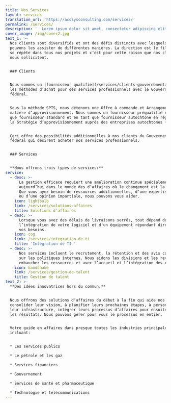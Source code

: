 ```yaml
---
title: Nos Services
layout: services
translation_url: 'https://acosysconsulting.com/services/'
permalink: /services/
description: '  Lorem ipsum dolor sit amet, consectetur adipiscing elit. Phasellus sit amet iaculis elit. Nam semper ut arcu non placerat. Praesent nibh massa varius.'
cover_image: /img/cover2.jpg
text_1: >-
  Nos clients sont diversifiés et ont des défis distincts avec lesquels nous
  pouvons les assister de différentes manières. La direction est le fil doré qui
  se répète dans tous nos projets et c’est pour cette raison que nos clients
  nous sollicitent.


  ### Clients


  Nous sommes un [fournisseur qualifié](/services/clients-gouvernementaux) avec
  les méthodes d’achat pour des services professionnels avec le Gouvernement
  fédéral.


  Sous la méthode SPTS, nous détenons une Offre à commande et Arrangements en
  matière d’approvisionnement. Nous sommes un fournisseur préqualifié en tant
  que fournisseur standard et en tant que fournisseur autochtone en règle sous
  la Stratégie d’approvisionnement auprès des entreprises autochtones (SAEA).


  Ceci offre des possibilités additionnelles à nos clients du Gouvernement
  fédéral qui désirent acheter nos services professionnels.


  ### Services


  **Nous offrons trois types de services:**
service:
  - desc: >-
      La gestion efficace requiert une amélioration continue spécialement
      aujourd’hui dans le monde des d’affaires où le changement est la norme.
      Que vous ayez besoin de ressources additionnelles, d’une expertise unique
      ou d’une opinion impartiale, nous pouvons vous aider.
    icon: lightbulb
    link: /services/solutions-affaires
    title: Solutions d’affaires
  - desc: >-
      Lorsque vous avez des délais de livraisons serrés, tout dépend de
      l’intégration de votre logiciel et d'un équipement répondant directement à
      vos besoins.
    icon: cog
    link: /services/integration-de-ti
    title: 'Intégration de TI '
  - desc: >-
      Nos services incluent le recrutement, la rétention et des avis conseils
      sur les politiques internes. Nous aidons les divisions et les recruteurs à
      embaucher les ressources et avec l’accueil et l’intégration des candidats.
    icon: handshake
    link: /services/gestion-de-talent
    title: Gestion de talent
text_2: >-
  **Des idées innovatrices hors du commun.**


  Nous offrons des solutions d’affaires du début à la fin qui aide nos clients à
  consolider leur vision, à planifier leurs prochaines étapes, à personnaliser
  leur infrastructure, intégrer leurs processus d’affaires pour ensuite mesurer
  les résultats. Nous pouvons gérer pour vous le processus en entier.


  Votre guide en affaires dans presque toutes les industries principales,
  incluant:


  * Les services publics

  * Le pétrole et les gaz

  * Services financiers

  * Gouvernement

  * Services de santé et pharmaceutique

  * Technologie et télécommunications
---
```


